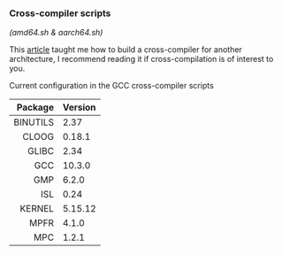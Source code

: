 ### Cross-compiler scripts  
_(amd64.sh & aarch64.sh)_

This [article][article] taught me how to build a cross-compiler for another architecture, I recommend reading it if cross-compilation is of interest to you. 

Current configuration in the GCC cross-compiler scripts

Package|Version
--:|:--
BINUTILS|2.37
CLOOG|0.18.1
GLIBC|2.34
GCC|10.3.0
GMP|6.2.0
ISL|0.24
KERNEL|5.15.12
MPFR|4.1.0
MPC|1.2.1

<!-- LINKS -->

[article]: https://preshing.com/20141119/how-to-build-a-gcc-cross-compiler/

<!-- END LINKS -->
